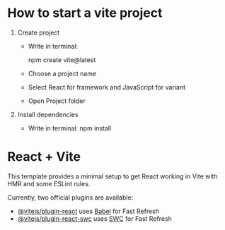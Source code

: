 # How to start a vite project

1. Create project 
    - Write in terminal:

        npm create vite@latest

    - Choose a project name
    - Select React for framework and JavaScript for variant
    - Open Project folder

2. Install dependencies
    - Write in terminal:
        npm install
        

# React + Vite

This template provides a minimal setup to get React working in Vite with HMR and some ESLint rules.

Currently, two official plugins are available:

- [@vitejs/plugin-react](https://github.com/vitejs/vite-plugin-react/blob/main/packages/plugin-react/README.md) uses [Babel](https://babeljs.io/) for Fast Refresh
- [@vitejs/plugin-react-swc](https://github.com/vitejs/vite-plugin-react-swc) uses [SWC](https://swc.rs/) for Fast Refresh
